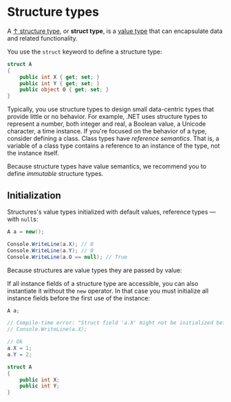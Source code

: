 # Structure types

A [↑ structure type](https://learn.microsoft.com/en-us/dotnet/csharp/language-reference/builtin-types/struct), or **struct type**, is a [value type](value-types.md) that can encapsulate data and related functionality.

You use the `struct` keyword to define a structure type:

```csharp
struct A
{
    public int X { get; set; }
    public int Y { get; set; }
    public object O { get; set; }
}
```

Typically, you use structure types to design small data-centric types that provide little or no behavior. For example, .NET uses structure types to represent a number, both integer and real, a Boolean value, a Unicode character, a time instance. If you're focused on the behavior of a type, consider defining a class. Class types have *reference semantics*. That is, a variable of a class type contains a reference to an instance of the type, not the instance itself.

Because structure types have value semantics, we recommend you to define *immutable* structure types.

## Initialization

Structures's value types initialized with default values, reference types — with `null`s:

```csharp
A a = new();

Console.WriteLine(a.X); // 0
Console.WriteLine(a.Y); // 0
Console.WriteLine(a.O == null); // True
```

Because structures are value types they are passed by value:

If all instance fields of a structure type are accessible, you can also instantiate it without the `new` operator. In that case you must initialize all instance fields before the first use of the instance:

```csharp
A a;

// Compile-time error: "Struct field 'a.X' might not be initialized before accessing"
// Console.WriteLine(a.X);

// Ok
a.X = 1;
a.Y = 2;

struct A
{
    public int X;
    public int Y;
}
```
